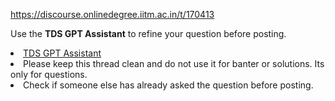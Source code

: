 https://discourse.onlinedegree.iitm.ac.in/t/170413

Use the <strong>TDS GPT Assistant</strong> to refine your question before posting.</li>
<li> <a href="https://chatgpt.com/g/g-mZqKVxKDx-iitm-tds-teaching-assistant">TDS GPT Assistant</a></li>
<li>Please keep this thread clean and do not use it for banter or solutions. Its only for questions.</li>
<li>Check if someone else has already asked the question before posting.